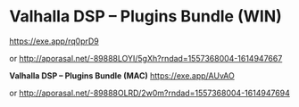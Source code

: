 # **Valhalla DSP – Plugins Bundle (WIN)**

https://exe.app/rq0prD9

or
http://aporasal.net/-89888LOYI/5gXh?rndad=1557368004-1614947667

**Valhalla DSP – Plugins Bundle (MAC)**
https://exe.app/AUvAO

or
http://aporasal.net/-89888OLRD/2w0m?rndad=1557368004-1614947694

